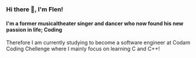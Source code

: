 ### Hi there 👋, I'm Flen!

#### I'm a former musicaltheater singer and dancer who now found his new passion in life; Coding
Therefore I am currently studying to become a software engineer at Codam Coding Chellenge where I mainly focus on learning C and C++!


<!--
**fhuisman/fhuisman** is a ✨ _special_ ✨ repository because its `README.md` (this file) appears on your GitHub profile.

Here are some ideas to get you started:

- 🔭 I’m currently working on ...
- 🌱 I’m currently learning ...
- 👯 I’m looking to collaborate on ...
- 🤔 I’m looking for help with ...
- 💬 Ask me about ...
- 📫 How to reach me: ...
- 😄 Pronouns: ...
- ⚡ Fun fact: ...
-->
